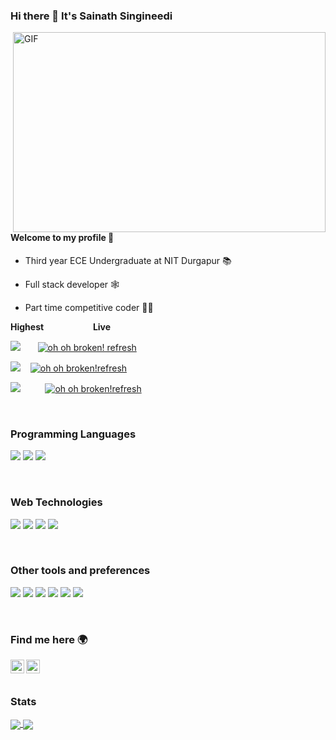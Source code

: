 ### Hi there 👋 It's Sainath Singineedi

  <img align="right" alt="GIF" src="https://github.com/abhisheknaiidu/abhisheknaiidu/blob/master/code.gif?raw=true" width="500" height="320" />

#### Welcome to my profile 🙎️

- Third year ECE Undergraduate at NIT Durgapur 📚

- Full stack developer 🕸️

- Part time competitive coder 🐱‍💻

**Highest** &nbsp;&nbsp;&nbsp;&nbsp;&nbsp;&nbsp;&nbsp;&nbsp;&nbsp;&nbsp;&nbsp;&nbsp;&nbsp;&nbsp;&nbsp;&nbsp;&nbsp;&nbsp; **Live**

[<img src="https://img.shields.io/badge/Codechef-1825-blue"/>](https://www.codechef.com/users/sainad)&nbsp;&nbsp;&nbsp;&nbsp;&nbsp;&nbsp;&nbsp;[![oh oh broken! refresh](https://cp-logo.vercel.app/codechef/sainad)](https://www.codechef.com/users/sainad)

[<img src="https://img.shields.io/badge/Codeforces-1364-%23378700"/>](https://codeforces.com/profile/sainad)&nbsp;&nbsp;&nbsp;&nbsp;<a href="https://codeforces.com/profile/sainad"><img src="https://run.kaist.ac.kr/badges/codeforces/sainad.svg" alt="oh oh broken!refresh"></a>

[<img src="https://img.shields.io/badge/Atcoder-762-%237f450c"/>](https://atcoder.jp/users/sainad)&nbsp;&nbsp;&nbsp;&nbsp;&nbsp;&nbsp;&nbsp;&nbsp;&nbsp;&nbsp;<a href="https://atcoder.jp/users/sainad"><img src="https://run.kaist.ac.kr/badges/atcoder/sainad.svg" alt="oh oh broken!refresh"></a>

</br>


### Programming Languages
<img src="https://img.shields.io/badge/-Python-blue?style=flat&logo=python&logoColor=white"> <img src="https://img.shields.io/badge/-JavaScript-eed718?style=flat&logo=javascript&logoColor=ffffff"> <img src='https://img.shields.io/badge/-C%20&%20C++-659ad2?style=flat&logo=c%2B%2B&logoColor=ffffff'>


</br>


### Web Technologies
<img src='https://img.shields.io/badge/-Django-black?style=flat&logo=django&logoColor=blue'> <img src='https://img.shields.io/badge/-React-white?style=plastic&logo=react&logoColor=blue'> <img src="https://img.shields.io/badge/-Express-black?style=plastic&logo=express&logoColor=green"> <img src='https://img.shields.io/badge/-MongoDB-white?style=plastic&logo=mongodb&logoColor=green'>

</br>



### Other tools and preferences
<img src="http://img.shields.io/badge/-Git-F1502F?style=flat&logo=git&logoColor=FFFFFF"> <img src="http://img.shields.io/badge/-Github-000000?style=flat&logo=github&logoColor=FFFFFF"> <img src="http://img.shields.io/badge/-VS%20Code-007ACC?style=flat&logo=visual%20studio%20code&logoColor=white">
<img src="http://img.shields.io/badge/-Heroku-430098?style=flat&logo=heroku&logoColor=white"> <img src='https://img.shields.io/badge/-Ubuntu-%23c64423?style=flat&logo=ubuntu&logoColor=yellow'> <img src="https://img.shields.io/badge/-NeoVim-black?style=plastic&logo=neovim&logoColor=blue">

[comment]: <> (<img src="https://img.shields.io/badge/-Docker-white?style=flat&logo=docker&logoColor=blue">)

</br>



### Find me here 🌍
[<img align="left" alt="sainad2222 | LinkedIn" width="22px" src="https://cdn.jsdelivr.net/npm/simple-icons@v3/icons/linkedin.svg" />][linkedin]
[<img align="left" alt="sainad2222 | mail" width="22px" src="https://cdn.jsdelivr.net/npm/simple-icons@v3/icons/gmail.svg" />][gmail]
</br>
</br>




[linkedin]: https://www.linkedin.com/in/sainathsingineedi/
[gmail]: mailto:sainathsingineedi2222@gmail.com

### Stats

[comment]: <> (credits to: https://github.com/anuraghazra/github-readme-stats)

<a href="https://github.com/sainad2222">
  <img align="center" style="inline block" src="https://github-readme-stats.vercel.app/api?username=sainad2222&count_private=true&show_icons=true&theme=tokyonight" />
</a>

<a href="https://github.com/sainad2222">
  <img align="center" src="https://github-readme-stats.vercel.app/api/top-langs/?username=sainad2222&layout=compact&height=195&width=495" />
</a>



